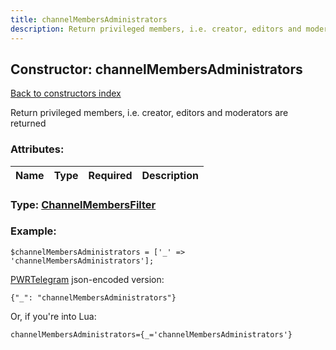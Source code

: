 ```yaml
---
title: channelMembersAdministrators
description: Return privileged members, i.e. creator, editors and moderators are returned
---
```

## Constructor: channelMembersAdministrators  
[Back to constructors index](index.md)



Return privileged members, i.e. creator, editors and moderators are returned

### Attributes:

| Name     |    Type       | Required | Description |
|----------|---------------|----------|-------------|



### Type: [ChannelMembersFilter](../types/ChannelMembersFilter.md)


### Example:

```
$channelMembersAdministrators = ['_' => 'channelMembersAdministrators'];
```  

[PWRTelegram](https://pwrtelegram.xyz) json-encoded version:

```
{"_": "channelMembersAdministrators"}
```


Or, if you're into Lua:  


```
channelMembersAdministrators={_='channelMembersAdministrators'}

```


